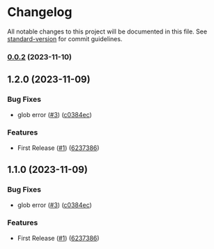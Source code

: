 # Changelog

All notable changes to this project will be documented in this file. See [standard-version](https://github.com/conventional-changelog/standard-version) for commit guidelines.

### [0.0.2](https://github.com/FEMessage/nuxt-modularize/compare/v1.2.0...v0.0.2) (2023-11-10)

## 1.2.0 (2023-11-09)


### Bug Fixes

* glob error ([#3](https://github.com/FEMessage/nuxt-modularize/issues/3)) ([c0384ec](https://github.com/FEMessage/nuxt-modularize/commit/c0384ec))


### Features

* First Release ([#1](https://github.com/FEMessage/nuxt-modularize/issues/1)) ([6237386](https://github.com/FEMessage/nuxt-modularize/commit/6237386))

## 1.1.0 (2023-11-09)


### Bug Fixes

* glob error ([#3](https://github.com/FEMessage/nuxt-modularize/issues/3)) ([c0384ec](https://github.com/FEMessage/nuxt-modularize/commit/c0384ec))


### Features

* First Release ([#1](https://github.com/FEMessage/nuxt-modularize/issues/1)) ([6237386](https://github.com/FEMessage/nuxt-modularize/commit/6237386))
